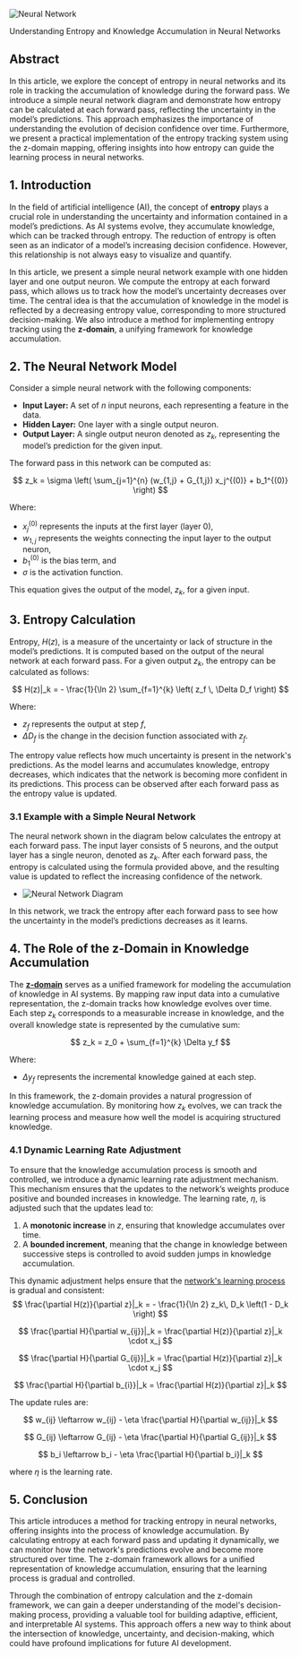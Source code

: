 ![Neural Network](./images/neural-network.png "enter image title here")

Understanding Entropy and Knowledge Accumulation in Neural Networks

## Abstract

In this article, we explore the concept of entropy in neural networks and its role in tracking the accumulation of knowledge during the forward pass. We introduce a simple neural network diagram and demonstrate how entropy can be calculated at each forward pass, reflecting the uncertainty in the model’s predictions. This approach emphasizes the importance of understanding the evolution of decision confidence over time. Furthermore, we present a practical implementation of the entropy tracking system using the z-domain mapping, offering insights into how entropy can guide the learning process in neural networks.



## 1. Introduction

In the field of artificial intelligence (AI), the concept of **entropy** plays a crucial role in understanding the uncertainty and information contained in a model’s predictions. As AI systems evolve, they accumulate knowledge, which can be tracked through entropy. The reduction of entropy is often seen as an indicator of a model’s increasing decision confidence. However, this relationship is not always easy to visualize and quantify.

In this article, we present a simple neural network example with one hidden layer and one output neuron. We compute the entropy at each forward pass, which allows us to track how the model’s uncertainty decreases over time. The central idea is that the accumulation of knowledge in the model is reflected by a decreasing entropy value, corresponding to more structured decision-making. We also introduce a method for implementing entropy tracking using the **z-domain**, a unifying framework for knowledge accumulation.



## 2. The Neural Network Model

Consider a simple neural network with the following components:

- **Input Layer:** A set of $n$ input neurons, each representing a feature in the data.
- **Hidden Layer:** One layer with a single output neuron.
- **Output Layer:** A single output neuron denoted as $z_k$, representing the model’s prediction for the given input.

The forward pass in this network can be computed as:

$$
z_k = \sigma \left( \sum_{j=1}^{n} (w_{1,j} + G_{1,j}) x_j^{(0)} + b_1^{(0)} \right)
$$

Where:

- $x_j^{(0)}$ represents the inputs at the first layer (layer 0),
- $w_{1,j}$ represents the weights connecting the input layer to the output neuron,
- $b_1^{(0)}$ is the bias term, and
- $\sigma$ is the activation function.

This equation gives the output of the model, $z_{k}$, for a given input.



## 3. Entropy Calculation

Entropy, $H(z)$, is a measure of the uncertainty or lack of structure in the model’s predictions. It is computed based on the output of the neural network at each forward pass. For a given output $z_k$, the entropy can be calculated as follows:

$$
H(z)|_k = - \frac{1}{\ln 2} \sum_{f=1}^{k} \left( z_f \, \Delta D_f \right)
$$

Where:

- $z_f$ represents the output at step $f$,
- $\Delta D_f$ is the change in the decision function associated with $z_f$.

The entropy value reflects how much uncertainty is present in the network's predictions. As the model learns and accumulates knowledge, entropy decreases, which indicates that the network is becoming more confident in its predictions. This process can be observed after each forward pass as the entropy value is updated.

### 3.1 Example with a Simple Neural Network

The neural network shown in the diagram below calculates the entropy at each forward pass. The input layer consists of 5 neurons, and the output layer has a single neuron, denoted as $z_k$. After each forward pass, the entropy is calculated using the formula provided above, and the resulting value is updated to reflect the increasing confidence of the network.

- ![Neural Network Diagram](https://blog.quantiota.ai/static/upload/one-neuron.png "enter image title here")

In this network, we track the entropy after each forward pass to see how the uncertainty in the model’s predictions decreases as it learns.



## 4. The Role of the z-Domain in Knowledge Accumulation

The **[z-domain](https://blog.quantiota.ai/page/32/mapping-functions-as-a-key-to-framework-validation-in-cumulative-knowledge-structuring/)** serves as a unified framework for modeling the accumulation of knowledge in AI systems. By mapping raw input data into a cumulative representation, the z-domain tracks how knowledge evolves over time. Each step $z_k$ corresponds to a measurable increase in knowledge, and the overall knowledge state is represented by the cumulative sum:

$$
z_k = z_0 + \sum_{f=1}^{k} \Delta y_f
$$

Where:

- $\Delta y_f$ represents the incremental knowledge gained at each step.

In this framework, the z-domain provides a natural progression of knowledge accumulation. By monitoring how $z_k$ evolves, we can track the learning process and measure how well the model is acquiring structured knowledge.

### 4.1 Dynamic Learning Rate Adjustment

To ensure that the knowledge accumulation process is smooth and controlled, we introduce a dynamic learning rate adjustment mechanism. This mechanism ensures that the updates to the network’s weights produce positive and bounded increases in knowledge. The learning rate, $\eta$, is adjusted such that the updates lead to:

1. A **monotonic increase** in $z$, ensuring that knowledge accumulates over time.
2. A **bounded increment**, meaning that the change in knowledge between successive steps is controlled to avoid sudden jumps in knowledge accumulation.

This dynamic adjustment helps ensure that the [network's learning process](https://blog.quantiota.ai/page/28/optimizing-a-model-using-entropy-a-novel-approach/) is gradual and consistent:
$$
 \frac{\partial H(z)}{\partial z}|_k = - \frac{1}{\ln 2}  z_k\, D_k \left(1 - D_k \right)
$$

$$
\frac{\partial H}{\partial w_{ij}}|_k = \frac{\partial H(z)}{\partial z}|_k \cdot x_j
$$

$$
\frac{\partial H}{\partial G_{ij}}|_k = \frac{\partial H(z)}{\partial z}|_k \cdot x_j
$$

$$
\frac{\partial H}{\partial b_{i}}|_k = \frac{\partial H(z)}{\partial z}|_k 
$$


The update rules are:

$$
w_{ij} \leftarrow w_{ij} - \eta \frac{\partial H}{\partial w_{ij}}|_k
$$

$$
G_{ij} \leftarrow G_{ij} - \eta \frac{\partial H}{\partial G_{ij}}|_k
$$

$$
b_i \leftarrow b_i - \eta \frac{\partial H}{\partial b_i}|_k
$$

where  $\eta$ is the learning rate.



## 5. Conclusion

This article introduces a method for tracking entropy in neural networks, offering insights into the process of knowledge accumulation. By calculating entropy at each forward pass and updating it dynamically, we can monitor how the network's predictions evolve and become more structured over time. The z-domain framework allows for a unified representation of knowledge accumulation, ensuring that the learning process is gradual and controlled.

Through the combination of entropy calculation and the z-domain framework, we can gain a deeper understanding of the model's decision-making process, providing a valuable tool for building adaptive, efficient, and interpretable AI systems. This approach offers a new way to think about the intersection of knowledge, uncertainty, and decision-making, which could have profound implications for future AI development.



